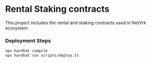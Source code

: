 # Rental Staking contracts

This project includes the rental and staking contracts used in NetVrk ecosystem.

### Deployment Steps

```bash
npx hardhat compile
npx hardhat run scripts/deploy.ts
```
